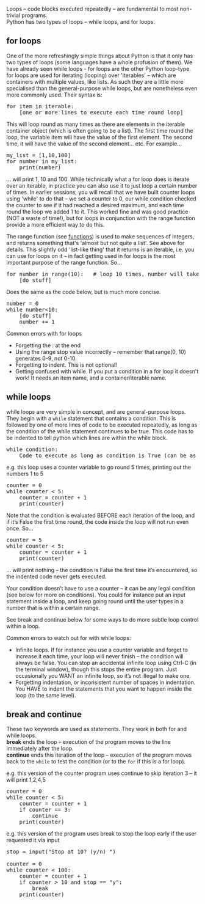 Loops – code blocks executed repeatedly – are fundamental to most non-trivial programs.  
Python has two types of loops – while loops, and for loops. 

for loops
--------

One of the more refreshingly simple things about Python is that it only has two types of loops (some languages have a whole profusion of them). We have already seen while loops - for loops are the other Python loop-type. for loops are used for iterating (looping) over 'iterables' – which are containers with multiple values, like lists. As such they are a little more specialised than the general-purpose while loops, but are nonetheless even more commonly used. Their syntax is:

<pre>
for item in iterable:
    [one or more lines to execute each time round loop]
</pre>

This will loop round as many times as there are elements in the iterable container object (which is often going to be a list). The first time round the loop, the variable item will have the value of the first element. The second time, it will have the value of the second element… etc. For example…

<pre>
my_list = [1,10,100]
for number in my_list:
    print(number)
</pre>

… will print 1, 10 and 100. While technically what a for loop does is iterate over an iterable, in practice you can also use it to just loop a certain number of times. In earlier sessions, you will recall that we have built counter loops using 'while' to do that  – we set a counter to 0, our while condition checked the counter to see if it had reached a desired maximum, and each time round the loop we added 1 to it. This worked fine and was good practice (NOT a waste of time!), but for loops in conjunction with the range function provide a more efficient way to do this.

The range function (see [functions](functions.md)) is used to make sequences of integers, and returns something that's 'almost but not quite a list'. See above for details. This slightly odd 'list-like thing' that it returns is an iterable, i.e. you can use for loops on it – in fact getting used in for loops is the most important purpose of the range function. So…

<pre>
for number in range(10):   # loop 10 times, number will take values 0, 1… 9
    [do stuff]
</pre>

Does the same as the code below, but is much more concise.

<pre>
number = 0
while number<10:
    [do stuff]
    number += 1
</pre>

Common errors with for loops
* Forgetting the : at the end
* Using the range stop value incorrectly – remember that range(0, 10) generates 0-9, not 0-10.
* Forgetting to indent. This is not optional!
* Getting confused with while. If you put a condition in a for loop it doesn't work! It needs an item name, and a container/iterable name.  


while loops
---------
while loops are very simple in concept, and are general-purpose loops. They begin with a `while` statement that contains a condition. This is followed 
by one of more lines of code to be executed repeatedly, as long as the condition of the while statement continues to be true.
This code has to be indented to tell python which lines are within the while block.

<pre>
while condition:
    Code to execute as long as condition is True (can be as many lines as needed)
</pre>

e.g. this loop uses a counter variable to go round 5 times, printing out the numbers 1 to 5 

<pre>
counter = 0
while counter < 5:
    counter = counter + 1
    print(counter)
</pre>

Note that the condition is evaluated BEFORE each iteration of the loop, and if it’s False the first time round, the code inside the loop will not run even once. So…  

<pre>
counter = 5
while counter < 5:
    counter = counter + 1
    print(counter)
</pre>

… will print nothing – the condition is False the first time it’s encountered, so the indented code never gets executed.

Your condition doesn’t have to use a counter – it can be any legal condition (see below for more on conditions). You could for instance put an input statement inside a loop, and keep going round until the user types in a number that is within a certain range.  

See break and continue below for some ways to do more subtle loop control within a loop.  

Common errors to watch out for with while loops:
*	Infinite loops. If for instance you use a counter variable and forget to increase it each time, your loop will never finish – the condition will always be false. You can stop an accidental infinite loop using Ctrl-C (in the terminal window), though this stops the entire program. Just occasionally you WANT an infinite loop, so it’s not illegal to make one.
* Forgetting indentation, or inconsistent number of spaces in indentation. You HAVE to indent the statements that you want to happen inside the loop (to the same level).

break and continue
-----------------

These two keywords are used as statements. They work in both for and while loops.  
**break** ends the loop – execution of the program moves to the line immediately after the loop.  
**continue** ends this iteration of the loop – execution of the program moves back to the `while` to test the condition (or to the `for` if this is a for loop).  

e.g. this version of the counter program uses continue to skip iteration 3 – it will print 1,2,4,5
<pre>
counter = 0
while counter < 5:
    counter = counter + 1
    if counter == 3:
        continue
    print(counter)
</pre>
  
e.g. this version of the program uses break to stop the loop early if the user requested it via input  
<pre>
stop = input("Stop at 10? (y/n) ")

counter = 0
while counter < 100:
    counter = counter + 1
    if counter > 10 and stop == "y":
        break
    print(counter)
</pre>
